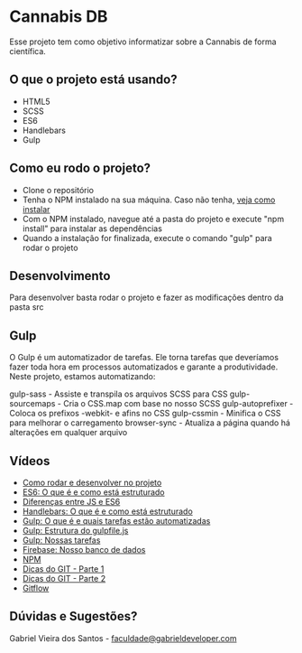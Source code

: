 # Cannabis DB #

Esse projeto tem como objetivo informatizar sobre a Cannabis de forma científica.

## O que o projeto está usando? ##

* HTML5
* SCSS
* ES6
* Handlebars
* Gulp

## Como eu rodo o projeto? ##

* Clone o repositório
* Tenha o NPM instalado na sua máquina. Caso não tenha, [veja como instalar](https://balta.io/blog/node-npm-instalacao-configuracao-e-primeiros-passos)
* Com o NPM instalado, navegue até a pasta do projeto e execute "npm install" para instalar as dependências
* Quando a instalação for finalizada, execute o comando "gulp" para rodar o projeto

## Desenvolvimento ##

Para desenvolver basta rodar o projeto e fazer as modificações dentro da pasta src

## Gulp ##

O Gulp é um automatizador de tarefas. Ele torna tarefas que deveríamos fazer toda hora em processos automatizados e garante a produtividade.
Neste projeto, estamos automatizando:

gulp-sass - Assiste e transpila os arquivos SCSS para CSS
gulp-sourcemaps - Cria o CSS.map com base no nosso SCSS
gulp-autoprefixer - Coloca os prefixos -webkit- e afins no CSS
gulp-cssmin - Minifica o CSS para melhorar o carregamento
browser-sync - Atualiza a página quando há alterações em qualquer arquivo

## Vídeos ##

* [Como rodar e desenvolver no projeto](https://screenrec.com/share/WYxcgqCdSE)
* [ES6: O que é e como está estruturado](https://screenrec.com/share/s8XufLIHK5)
* [Diferenças entre JS e ES6](https://screenrec.com/share/2TDweGjcSK)
* [Handlebars: O que é e como está estruturado](https://screenrec.com/share/seqFOSDMaP)
* [Gulp: O que é e quais tarefas estão automatizadas](https://screenrec.com/share/X9bI4V5RWf)
* [Gulp: Estrutura do gulpfile.js](https://screenrec.com/share/dPvCD5o7ju)
* [Gulp: Nossas tarefas](https://screenrec.com/share/V9z8vEN0Ij)
* [Firebase: Nosso banco de dados](https://screenrec.com/share/UeES2giZXQ)
* [NPM ](https://screenrec.com/share/1RdVotIxTM)
* [Dicas do GIT - Parte 1 ](https://screenrec.com/share/QrYfDkgtoI)
* [Dicas do GIT - Parte 2 ](https://screenrec.com/share/4N6SIB2ZMU)
* [Gitflow ](https://screenrec.com/share/phFRqL0eQK)

## Dúvidas e Sugestões? ##

Gabriel Vieira dos Santos - faculdade@gabrieldeveloper.com